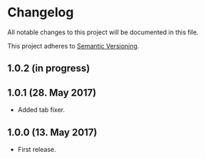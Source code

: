 # Changelog

All notable changes to this project will be documented in this file.

This project adheres to [Semantic Versioning](http://semver.org/).

1.0.2 (in progress)
-------------------


1.0.1 (28. May 2017)
--------------------

+ Added tab fixer.

1.0.0 (13. May 2017)
--------------------

+ First release.